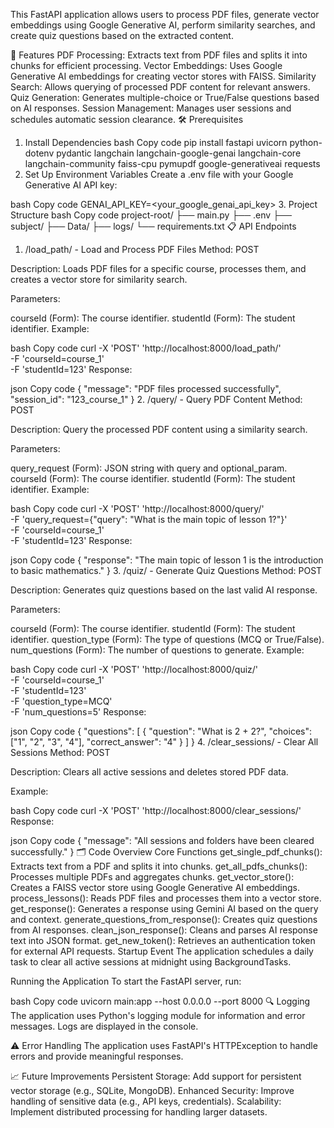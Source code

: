 This FastAPI application allows users to process PDF files, generate vector embeddings using Google Generative AI, perform similarity searches, and create quiz questions based on the extracted content.

🚀 Features
PDF Processing: Extracts text from PDF files and splits it into chunks for efficient processing.
Vector Embeddings: Uses Google Generative AI embeddings for creating vector stores with FAISS.
Similarity Search: Allows querying of processed PDF content for relevant answers.
Quiz Generation: Generates multiple-choice or True/False questions based on AI responses.
Session Management: Manages user sessions and schedules automatic session clearance.
🛠️ Prerequisites
1. Install Dependencies
bash
Copy code
pip install fastapi uvicorn python-dotenv pydantic langchain langchain-google-genai langchain-core langchain-community faiss-cpu pymupdf google-generativeai requests
2. Set Up Environment Variables
Create a .env file with your Google Generative AI API key:

bash
Copy code
GENAI_API_KEY=<your_google_genai_api_key>
3. Project Structure
bash
Copy code
project-root/
├── main.py
├── .env
├── subject/
├── Data/
├── logs/
└── requirements.txt
📋 API Endpoints
1. /load_path/ - Load and Process PDF Files
Method: POST

Description: Loads PDF files for a specific course, processes them, and creates a vector store for similarity search.

Parameters:

courseId (Form): The course identifier.
studentId (Form): The student identifier.
Example:

bash
Copy code
curl -X 'POST' 'http://localhost:8000/load_path/' \
-F 'courseId=course_1' \
-F 'studentId=123'
Response:

json
Copy code
{
    "message": "PDF files processed successfully",
    "session_id": "123_course_1"
}
2. /query/ - Query PDF Content
Method: POST

Description: Query the processed PDF content using a similarity search.

Parameters:

query_request (Form): JSON string with query and optional_param.
courseId (Form): The course identifier.
studentId (Form): The student identifier.
Example:

bash
Copy code
curl -X 'POST' 'http://localhost:8000/query/' \
-F 'query_request={"query": "What is the main topic of lesson 1?"}' \
-F 'courseId=course_1' \
-F 'studentId=123'
Response:

json
Copy code
{
    "response": "The main topic of lesson 1 is the introduction to basic mathematics."
}
3. /quiz/ - Generate Quiz Questions
Method: POST

Description: Generates quiz questions based on the last valid AI response.

Parameters:

courseId (Form): The course identifier.
studentId (Form): The student identifier.
question_type (Form): The type of questions (MCQ or True/False).
num_questions (Form): The number of questions to generate.
Example:

bash
Copy code
curl -X 'POST' 'http://localhost:8000/quiz/' \
-F 'courseId=course_1' \
-F 'studentId=123' \
-F 'question_type=MCQ' \
-F 'num_questions=5'
Response:

json
Copy code
{
    "questions": [
        {
            "question": "What is 2 + 2?",
            "choices": ["1", "2", "3", "4"],
            "correct_answer": "4"
        }
    ]
}
4. /clear_sessions/ - Clear All Sessions
Method: POST

Description: Clears all active sessions and deletes stored PDF data.

Example:

bash
Copy code
curl -X 'POST' 'http://localhost:8000/clear_sessions/'
Response:

json
Copy code
{
    "message": "All sessions and folders have been cleared successfully."
}
🗂️ Code Overview
Core Functions
get_single_pdf_chunks(): Extracts text from a PDF and splits it into chunks.
get_all_pdfs_chunks(): Processes multiple PDFs and aggregates chunks.
get_vector_store(): Creates a FAISS vector store using Google Generative AI embeddings.
process_lessons(): Reads PDF files and processes them into a vector store.
get_response(): Generates a response using Gemini AI based on the query and context.
generate_questions_from_response(): Creates quiz questions from AI responses.
clean_json_response(): Cleans and parses AI response text into JSON format.
get_new_token(): Retrieves an authentication token for external API requests.
Startup Event
The application schedules a daily task to clear all active sessions at midnight using BackgroundTasks.

Running the Application
To start the FastAPI server, run:

bash
Copy code
uvicorn main:app --host 0.0.0.0 --port 8000
🔍 Logging
The application uses Python's logging module for information and error messages. Logs are displayed in the console.

⚠️ Error Handling
The application uses FastAPI's HTTPException to handle errors and provide meaningful responses.

📈 Future Improvements
Persistent Storage: Add support for persistent vector storage (e.g., SQLite, MongoDB).
Enhanced Security: Improve handling of sensitive data (e.g., API keys, credentials).
Scalability: Implement distributed processing for handling larger datasets.
